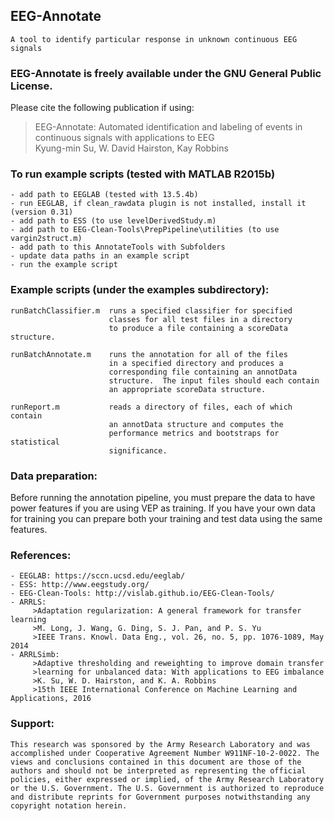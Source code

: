 ## EEG-Annotate
	A tool to identify particular response in unknown continuous EEG signals

### EEG-Annotate is freely available under the GNU General Public License. 
Please cite the following publication if using: 
> EEG-Annotate: Automated identification and labeling of events 
> in continuous signals with applications to EEG  
> Kyung-min Su, W. David Hairston, Kay Robbins
    

### To run example scripts (tested with MATLAB R2015b)
	- add path to EEGLAB (tested with 13.5.4b)
	- run EEGLAB, if clean_rawdata plugin is not installed, install it (version 0.31)
	- add path to ESS (to use levelDerivedStudy.m)
	- add path to EEG-Clean-Tools\PrepPipeline\utilities (to use vargin2struct.m)
	- add path to this AnnotateTools with Subfolders
	- update data paths in an example script
	- run the example script

### Example scripts (under the examples subdirectory):  

	runBatchClassifier.m  runs a specified classifier for specified  
                          classes for all test files in a directory  
                          to produce a file containing a scoreData structure.    
       
	runBatchAnnotate.m    runs the annotation for all of the files  
                          in a specified directory and produces a  
                          corresponding file containing an annotData  
                          structure.  The input files should each contain  
                          an appropriate scoreData structure.  

	runReport.m           reads a directory of files, each of which contain  
                          an annotData structure and computes the  
                          performance metrics and bootstraps for statistical  
                          significance.  

### Data preparation:  
Before running the annotation pipeline, you must prepare the data to have power features if you are using VEP as training. If you have your own data for training you can prepare both your training and test data using the same features.


### References:
	- EEGLAB: https://sccn.ucsd.edu/eeglab/
	- ESS: http://www.eegstudy.org/
	- EEG-Clean-Tools: http://vislab.github.io/EEG-Clean-Tools/
	- ARRLS:  
         >Adaptation regularization: A general framework for transfer learning  
         >M. Long, J. Wang, G. Ding, S. J. Pan, and P. S. Yu  
         >IEEE Trans. Knowl. Data Eng., vol. 26, no. 5, pp. 1076-1089, May 2014  
	- ARRLSimb:  
         >Adaptive thresholding and reweighting to improve domain transfer  
         >learning for unbalanced data: With applications to EEG imbalance  
         >K. Su, W. D. Hairston, and K. A. Robbins  
         >15th IEEE International Conference on Machine Learning and Applications, 2016  
	
### Support:    
	
    This research was sponsored by the Army Research Laboratory and was accomplished under Cooperative Agreement Number W911NF-10-2-0022. The views and conclusions contained in this document are those of the authors and should not be interpreted as representing the official policies, either expressed or implied, of the Army Research Laboratory or the U.S. Government. The U.S. Government is authorized to reproduce and distribute reprints for Government purposes notwithstanding any copyright notation herein.

    